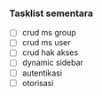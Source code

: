 ### Tasklist sementara

-   [ ] crud ms group
-   [ ] crud ms user
-   [ ] crud hak akses
-   [ ] dynamic sidebar
-   [ ] autentikasi
-   [ ] otorisasi
